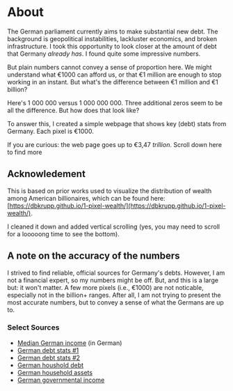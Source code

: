 # About

The German parliament currently aims to make substantial new debt. The background is geopolitical instabilities, lackluster economics, and broken infrastructure. I took this opportunity to look closer at the amount of debt that Germany *already has*. I found quite some impressive numbers.

But plain numbers cannot convey a sense of proportion here. We might understand what €1000 can afford us, or that €1 million are enough to stop working in an instant. But what's the difference between €1 million and €1 billion?

Here's 1 000 000 versus 1 000 000 000. Three additional zeros seem to be all the difference. But how does that look like?

To answer this, I created a simple webpage that shows key (debt) stats from Germany. Each pixel is €1000.

If you are curious: the web page goes up to €3,47 *trillion*. Scroll down here to find more


## Acknowledement
This is based on prior works used to visualize the distribution of wealth among American billionaires, which can be found here: [https://dbkrupp.github.io/1-pixel-wealth/](https://dbkrupp.github.io/1-pixel-wealth/).

I cleaned it down and added vertical scrolling (yes, you may need to scroll for a looooong time to see the bottom).

## A note on the accuracy of the numbers
I strived to find reliable, official sources for Germany's debts. However, I am not a financial expert, so my numbers might be off. But, and this is a large but: it won't matter. A few more pixels (i.e., €1000) are not noticable, especially not in the billion+ ranges. After all, I am not trying to present the most accurate numbers, but to convey a sense of what the Germans are up to.


### Select Sources
- [Median German income](https://www.capital.de/karriere/medianeinkommen--so-viel-verdienen-die-deutschen-im-mittel-31108506.html) (in German)
- [German debt stats #1](https://worlddebtclocks.com/germany)
- [German debt stats #2](https://www.ceicdata.com/en/indicator/germany/national-government-debt)
- [German houshold debt](https://www.destatis.de/EN/Themes/Society-Environment/Income-Consumption-Living-Conditions/Assets-Debts/_node.html)
- [German household assets](https://www.statista.com/statistics/1364789/financial-assets-per-private-household-germany/)
- [German governmental income](https://www.destatis.de/EN/Themes/Government/Public-Finance/Expenditure-Revenue-And-Financial-Balance-Of-Public-Budgets/_node.html)


